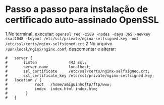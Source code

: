 # Passo a passo para instalação de certificado auto-assinado OpenSSL
1.No terminal, executar:
`openssl req -x509 -nodes -days 365 -newkey rsa:2048 -keyout /etc/ssl/private/nginx-selfsigned.key -out /etc/ssl/certs/nginx-selfsigned.crt`
2.No arquivo `/usr/local/nginx/nginx.conf`, descomentar e alterar:
```
#	server {
#		listen              443 ssl;
#		server_name         localhost;
#		ssl_certificate     /etc/ssl/certs/nginx-selfsigned.crt;
#		ssl_certificate_key /etc/ssl/private/nginx-selfsigned.key;
#	location / {
#            root   /home/amiguinhoftp/ftp/www;
#            index  index.html index.htm;
#	     }
#	}
```